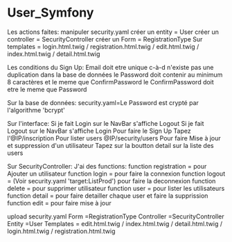 # User_Symfony
Les actions faites:
manipuler security.yaml
créer un entity = User
créer un controller = SecurityController
créer un Form = RegistrationType
Sur templates = login.html.twig / registration.html.twig / edit.html.twig / index.html.twig / detail.html.twig

Les conditions du Sign Up:
Email doit etre unique c-à-d n'existe pas une duplication dans la base de données
le Password doit contenir au minimum 8 caractères et le meme que ConfirmPassword
le ConfirmPassword doit etre le meme que Password

Sur la base de données:
security.yaml=Le Password est crypté par l'algorithme 'bcrypt'

Sur l'interface:
Si je fait Login sur le NavBar s'affiche Logout
Si je fait Logout sur le NavBar s'affiche Login
Pour faire le Sign Up Tapez l'@IP/inscription
Pour lister users @IP/security/users
Pour faire Mise à jour et suppression d'un utilisateur Tapez sur la boutton detail sur la liste des users

Sur SecurityController:
J'ai des functions:
  function registration = pour Ajouter un utilisateur
  function login = pour faire la connexion
  function logout = (Voir security.yaml 'target:ListProd') pour faire la deconnexion
  function delete = pour supprimer utilisateur
  function user = pour lister les utilisateurs
  function detail = pour faire detailler chaque user et faire la supprission
  function edit = pour faire mise à jour
  

upload security.yaml
       Form =RegistrationType
       Controller =SecurityController
       Entity =User
       Templates = edit.html.twig / index.html.twig / detail.html.twig /  login.html.twig / registration.html.twig

